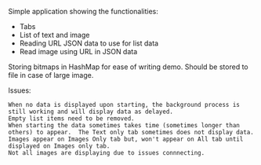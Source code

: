 
Simple application showing the functionalities:

- Tabs
- List of text and image
- Reading URL JSON data to use for list data
- Read image using URL in JSON data



Storing bitmaps in HashMap for ease of writing demo.  Should be stored to file in case of large image.

Issues:

	When no data is displayed upon starting, the background process is still working and will display data as delayed.
	Empty list items need to be removed.
	When starting the data sometimes takes time (sometimes longer than others) to appear.  The Text only tab sometimes does not display data.
	Images appear on Images Only tab but, won't appear on All tab until displayed on Images only tab.
	Not all images are displaying due to issues connnecting.  


